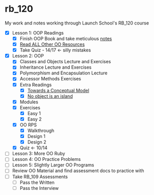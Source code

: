 # rb_120 #

My work and notes working through Launch School's RB_120 course

- [x] Lesson 1: OOP Readings
  - [x] Finish OOP Book and take meticulous [notes](./OOP_book/oop_book_notes.md)
  - [x] [Read ALL Other OO Resources](./extra_resources/)
  - [x] Take Quiz - 14/17 <- silly mistakes
- [x] Lesson 2: OOP
  - [x] Classes and Objects Lecture and Exercises
  - [x] Inheritance Lecture and Exercises
  - [x] Polymorphism and Encapsulation Lecture
  - [x] Accessor Methods Exercises
  - [x] Extra Readings
    - [x] [Towards a Conceptual Model](https://medium.com/launch-school/towards-a-conceptual-model-of-object-oriented-programming-118eb971659f)
    - [x] [No object is an island](https://medium.com/launch-school/no-object-is-an-island-707e59ffedb4)
  - [x] Modules
  - [x] Exercises
    - [x] Easy 1
    - [x] Easy 2 
  - [x] OO RPS
    - [x] Walkthrough
    - [x] Design 1
    - [x] Design 2
  - [x] Quiz <- 10/14
- [ ] Lesson 3: More OO Ruby
- [ ] Lesson 4: OO Practice Problems
- [ ] Lesson 5: Slightly Larger OO Programs
- [ ] Review OO Material and find assessment docs to practice with
- [ ] Take RB_109 Assessments
  - [ ] Pass the Written
  - [ ] Pass the Interview
